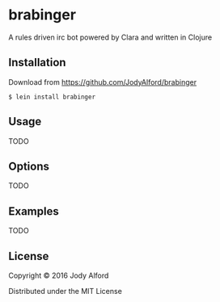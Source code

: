 # brabinger

A rules driven irc bot powered by Clara and written in Clojure

## Installation

Download from https://github.com/JodyAlford/brabinger

    $ lein install brabinger

## Usage

TODO

## Options

TODO

## Examples

TODO

## License

Copyright © 2016 Jody Alford

Distributed under the MIT License
